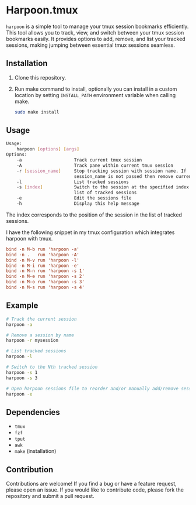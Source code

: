 # Harpoon.tmux

`harpoon` is a simple tool to manage your tmux session bookmarks
efficiently. This tool allows you to track, view, and switch between your tmux
session bookmarks easily. It provides options to add, remove, and list your
tracked sessions, making jumping between essential tmux sessions seamless.

## Installation

1. Clone this repository.
2. Run make command to install, optionally you can install in a custom location
by setting `INSTALL_PATH` environment variable when calling make.

   ```sh
   sudo make install
   ```

## Usage

```sh
Usage:
    harpoon [options] [args]
Options:
    -a                    Track current tmux session
    -A                    Track pane within current tmux session
    -r [session_name]     Stop tracking session with session name. If
                          session_name is not passed then remove current session
    -l                    List tracked sessions
    -s [index]            Switch to the session at the specified index in the
                          list of tracked sessions
    -e                    Edit the sessions file
    -h                    Display this help message
```

The index corresponds to the position of the session in the list of tracked sessions.

I have the following snippet in my tmux configuration which integrates harpoon
with tmux.

```conf
bind -n M-b run 'harpoon -a'
bind -n .   run 'harpoon -A'
bind -n M-v run 'harpoon -l'
bind -n M-i run 'harpoon -e'
bind -n M-n run 'harpoon -s 1'
bind -n M-e run 'harpoon -s 2'
bind -n M-o run 'harpoon -s 3'
bind -n M-s run 'harpoon -s 4'
```

## Example

```sh
# Track the current session
harpoon -a

# Remove a session by name
harpoon -r mysession

# List tracked sessions
harpoon -l

# Switch to the Nth tracked session
harpoon -s 1
harpoon -s 3

# Open harpoon sessions file to reorder and/or manually add/remove session entries
harpoon -e
```

## Dependencies

- `tmux`
- `fzf`
- `tput`
- `awk`
- `make` (installation)

## Contribution

Contributions are welcome! If you find a bug or have a feature request, please
open an issue. If you would like to contribute code, please fork the repository
and submit a pull request.
